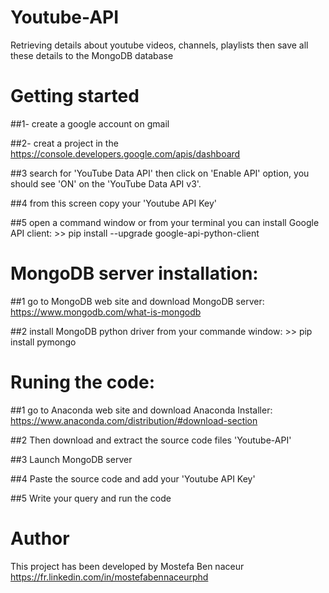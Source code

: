 # Youtube-API
Retrieving details about youtube videos, channels, playlists then save all these details to the MongoDB database

# Getting started
##1- create a google account on gmail

##2- creat a project in the https://console.developers.google.com/apis/dashboard

##3 search for 'YouTube Data API' then click on 'Enable API' option, you should see 'ON' on the 'YouTube Data API v3'. 

##4 from this screen copy your 'Youtube API Key'

##5 open a command window or from your terminal you can install Google API client:
\>\> pip install --upgrade google-api-python-client

#  MongoDB server installation:
##1 go to MongoDB web site and download MongoDB server: https://www.mongodb.com/what-is-mongodb

##2 install MongoDB python driver from your commande window: 
\>\> pip install pymongo 

# Runing the code:
##1 go to Anaconda web site and download Anaconda Installer: https://www.anaconda.com/distribution/#download-section

##2 Then download and extract the source code files 'Youtube-API'

##3 Launch MongoDB server

##4 Paste the source code and add your 'Youtube API Key'

##5 Write your query and run the code

# Author

This project has been developed by Mostefa Ben naceur https://fr.linkedin.com/in/mostefabennaceurphd





